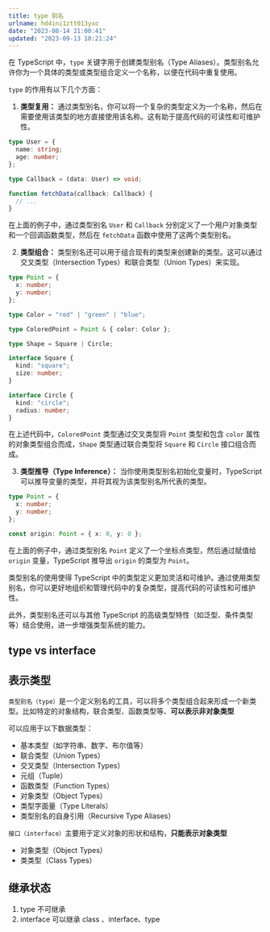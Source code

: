 ```yaml
---
title: type 别名
urlname: hd4ini1ztt013yxo
date: "2023-08-14 21:00:41"
updated: "2023-09-13 10:21:24"
---
```


在 TypeScript 中，`type` 关键字用于创建类型别名（Type Aliases）。类型别名允许你为一个具体的类型或类型组合定义一个名称，以便在代码中重复使用。

`type` 的作用有以下几个方面：

1.  **类型复用：** 通过类型别名，你可以将一个复杂的类型定义为一个名称，然后在需要使用该类型的地方直接使用该名称。这有助于提高代码的可读性和可维护性。

```typescript
type User = {
  name: string;
  age: number;
};

type Callback = (data: User) => void;

function fetchData(callback: Callback) {
  // ...
}
```

在上面的例子中，通过类型别名 `User` 和 `Callback` 分别定义了一个用户对象类型和一个回调函数类型，然后在 `fetchData` 函数中使用了这两个类型别名。

2.  **类型组合：** 类型别名还可以用于组合现有的类型来创建新的类型。这可以通过交叉类型（Intersection Types）和联合类型（Union Types）来实现。

```typescript
type Point = {
  x: number;
  y: number;
};

type Color = "red" | "green" | "blue";

type ColoredPoint = Point & { color: Color };

type Shape = Square | Circle;

interface Square {
  kind: "square";
  size: number;
}

interface Circle {
  kind: "circle";
  radius: number;
}
```

在上述代码中，`ColoredPoint` 类型通过交叉类型将 `Point` 类型和包含 `color` 属性的对象类型组合而成，`Shape` 类型通过联合类型将 `Square` 和 `Circle` 接口组合而成。

3.  **类型推导（Type Inference）：** 当你使用类型别名初始化变量时，TypeScript 可以推导变量的类型，并将其视为该类型别名所代表的类型。

```typescript
type Point = {
  x: number;
  y: number;
};

const origin: Point = { x: 0, y: 0 };
```

在上面的例子中，通过类型别名 `Point` 定义了一个坐标点类型，然后通过赋值给 `origin` 变量，TypeScript 推导出 `origin` 的类型为 `Point`。

类型别名的使用使得 TypeScript 中的类型定义更加灵活和可维护。通过使用类型别名，你可以更好地组织和管理代码中的复杂类型，提高代码的可读性和可维护性。

此外，类型别名还可以与其他 TypeScript 的高级类型特性（如泛型、条件类型等）结合使用，进一步增强类型系统的能力。

## type vs interface

## 表示类型

`类型别名（type）`是一个定义别名的工具，可以将多个类型组合起来形成一个新类型。比如特定的对象结构，联合类型、函数类型等、**可以表示非对象类型**

可以应用于以下数据类型：

- 基本类型（如字符串、数字、布尔值等）
- 联合类型（Union Types）
- 交叉类型（Intersection Types）
- 元组（Tuple）
- 函数类型（Function Types）
- 对象类型（Object Types）
- 类型字面量（Type Literals）
- 类型别名的自身引用（Recursive Type Aliases）

`接口（interface）`主要用于定义对象的形状和结构，**只能表示对象类型**

- 对象类型（Object Types）
- 类类型（Class Types）

## 继承状态

1. type 不可继承
2. interface 可以继承 class 、interface、type
